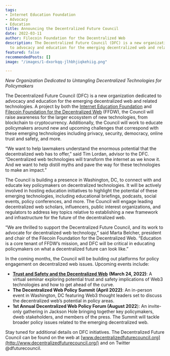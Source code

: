 ```yaml
---
tags:
- Internet Education Foundation
- Advocacy
- Education
title: Announcing the Decentralized Future Council
date: 2022-03-11
author: Filecoin Foundation for the Decentralized Web
description: The Decentralized Future Council (DFC) is a new organization dedicated
  to advocacy and education for the emerging decentralized web and related technologies.
featured: false
recommendedPosts: []
image: "/images/1-dxorkqq-jlhbhjiqkehiig.png"

---
```

_New Organization Dedicated to Untangling Decentralized Technologies for Policymakers_

The Decentralized Future Council (DFC) is a new organization dedicated to advocacy and education for the emerging decentralized web and related technologies. A project by both the [Internet Education Foundation](https://www.neted.org/) and [Filecoin Foundation for the Decentralized Web](https://ffdweb.org/) (FFDW), the Council will raise awareness for the larger ecosystem of new technologies, from blockchain to cryptocurrency. Additionally, the Council will work to educate policymakers around new and upcoming challenges that correspond with these emerging technologies including privacy, security, democracy, online trust and safety, and more.

“We want to help lawmakers understand the enormous potential that the decentralized web has to offer,” said Tim Lordan, advisor to the DFC. “Decentralized web technologies will transform the internet as we know it. And we want to help distill myths and pave the way for these technologies to make an impact.”

The Council is building a presence in Washington, DC, to connect with and educate key policymakers on decentralized technologies. It will be actively involved in hosting education initiatives to highlight the potential of these emerging technologies, including educational briefings, podcasts, social events, policy conferences, and more. The Council will engage leading decentralized web scholars, influencers, public interest organizations, and regulators to address key topics relative to establishing a new framework and infrastructure for the future of the decentralized web.

“We are thrilled to support the Decentralized Future Council, and its work to advocate for decentralized web technology,” said Marta Belcher, president and chair of the Filecoin Foundation for the Decentralized Web. “Education is a core tenant of FFDW’s mission, and DFC will be critical in educating policymakers on what a decentralized future can look like.”

In the coming months, the Council will be building out platforms for policy engagement on decentralized web issues. Upcoming events include:

* [**Trust and Safety and the Decentralized Web**](https://www.eventbrite.com/e/trust-and-safety-and-the-decentralized-web-tickets-272256896707) **(March 24, 2022)**: A virtual seminar exploring potential trust and safety implications of Web3 technologies and how to get ahead of the curve.
* **The Decentralized Web Policy Summit** **(April 2022)**: An in-person event in Washington, DC featuring Web3 thought leaders set to discuss the decentralized web’s potential in policy areas.
* **1st Annual Decentralized Web Policy Forum (August 2022**): An invite-only gathering in Jackson Hole bringing together key policymakers, dweb stakeholders, and members of the press. The Summit will tackle broader policy issues related to the emerging decentralized web.

Stay tuned for additional details on DFC initiatives. The Decentralized Future Council can be found on the web at [www.decentralizedfuturecouncil.org](http://www.decentralizedfuturecouncil.org/) and on Twitter @dfuturecouncil.
